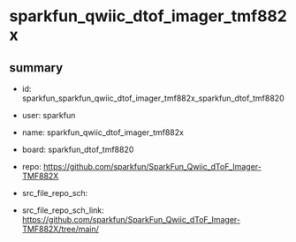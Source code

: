 # sparkfun_qwiic_dtof_imager_tmf882x
 
## summary 
* id: sparkfun_sparkfun_qwiic_dtof_imager_tmf882x_sparkfun_dtof_tmf8820
* user: sparkfun
* name: sparkfun_qwiic_dtof_imager_tmf882x
* board: sparkfun_dtof_tmf8820
* repo: https://github.com/sparkfun/SparkFun_Qwiic_dToF_Imager-TMF882X



* src_file_repo_sch: 
* src_file_repo_sch_link: https://github.com/sparkfun/SparkFun_Qwiic_dToF_Imager-TMF882X/tree/main/




